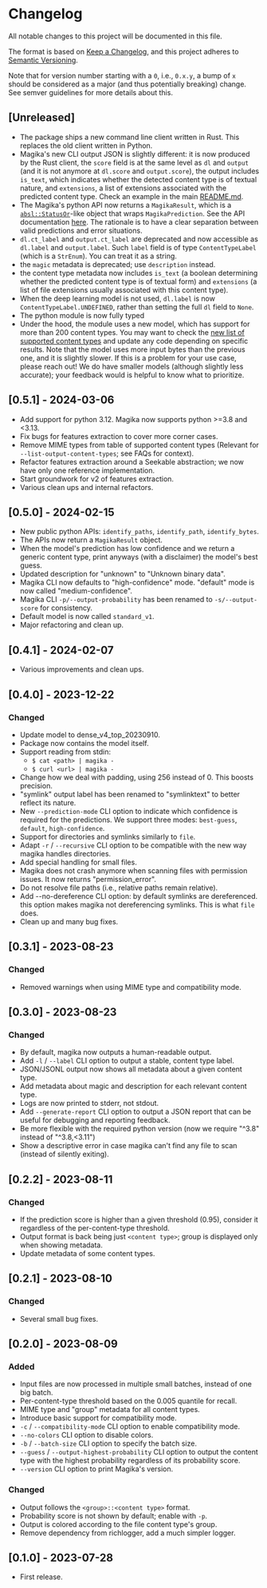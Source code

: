 # Changelog

All notable changes to this project will be documented in this file.

The format is based on [Keep a Changelog](https://keepachangelog.com/en/1.0.0/),
and this project adheres to [Semantic Versioning](https://semver.org/spec/v2.0.0.html).

Note that for version number starting with a `0`, i.e., `0.x.y`, a bump of `x`
should be considered as a major (and thus potentially breaking) change. See
semver guidelines for more details about this.


## [Unreleased]

- The package ships a new command line client written in Rust. This replaces the old client written in Python.
- Magika's new CLI output JSON is slightly different: it is now produced by the Rust client, the `score` field is at the same level as `dl` and `output` (and it is not anymore at `dl.score` and `output.score`), the output includes `is_text`, which indicates whether the detected content type is of textual nature, and `extensions`, a list of extensions associated with the predicted content type. Check an example in the main [README.md](../README.md).
- The Magika's python API now returns a `MagikaResult`, which is a [`absl::StatusOr`](https://abseil.io/docs/cpp/guides/status)-like object that wraps `MagikaPrediction`. See the API documentation [here](https://github.com/google/magika/blob/main/python/README.md). The rationale is to have a clear separation between valid predictions and error situations.
- `dl.ct_label` and `output.ct_label` are deprecated and now accessible as `dl.label` and `output.label`. Such `label` field is of type `ContentTypeLabel` (which is a `StrEnum`). You can treat it as a string.
- the `magic` metadata is deprecated; use `description` instead.
- the content type metadata now includes `is_text` (a boolean determining whether the predicted content type is of textual form) and `extensions` (a list of file extensions usually associated with this content type).
- When the deep learning model is not used, `dl.label` is now `ContentTypeLabel.UNDEFINED`, rather than setting the full `dl` field to `None`.
- The python module is now fully typed
- Under the hood, the module uses a new model, which has support for more than 200 content types. You may want to check the [new list of supported content types](https://github.com/google/magika/blob/main/assets/models/standard_v2_1/README.md) and update any code depending on specific results. Note that the model uses more input bytes than the previous one, and it is slightly slower. If this is a problem for your use case, please reach out! We do have smaller models (although slightly less accurate); your feedback would is helpful to know what to prioritize.


## [0.5.1] - 2024-03-06

- Add support for python 3.12. Magika now supports python >=3.8 and <3.13.
- Fix bugs for features extraction to cover more corner cases.
- Remove MIME types from table of supported content types (Relevant for `--list-output-content-types`; see FAQs for context).
- Refactor features extraction around a Seekable abstraction; we now have only one reference implementation.
- Start groundwork for v2 of features extraction.
- Various clean ups and internal refactors.


## [0.5.0] - 2024-02-15

- New public python APIs: `identify_paths`, `identify_path`, `identify_bytes`.
- The APIs now return a `MagikaResult` object.
- When the model's prediction has low confidence and we return a generic content
  type, print anyways (with a disclaimer) the model's best guess.
- Updated description for "unknown" to "Unknown binary data".
- Magika CLI now defaults to "high-confidence" mode. "default" mode is now called "medium-confidence".
- Magika CLI `-p/--output-probability` has been renamed to `-s/--output-score` for consistency.
- Default model is now called `standard_v1`.
- Major refactoring and clean up.

## [0.4.1] - 2024-02-07

- Various improvements and clean ups.


## [0.4.0] - 2023-12-22

### Changed

- Update model to dense_v4_top_20230910.
- Package now contains the model itself.
- Support reading from stdin:
  - `$ cat <path> | magika -`
  - `$ curl <url> | magika -`
- Change how we deal with padding, using 256 instead of 0. This boosts precision.
- "symlink" output label has been renamed to "symlinktext" to better reflect its nature.
- New `--prediction-mode` CLI option to indicate which confidence is required
  for the predictions. We support three modes: `best-guess`, `default`,
  `high-confidence`.
- Support for directories and symlinks similarly to `file`.
- Adapt `-r` / `--recursive` CLI option to be compatible with the new way magika
  handles directories.
- Add special handling for small files.
- Magika does not crash anymore when scanning files with permission
  issues. It now returns "permission_error".
- Do not resolve file paths (i.e., relative paths remain relative).
- Add --no-dereference CLI option: by default symlinks are dereferenced.
  this option makes magika not dereferencing symlinks. This is what `file` does.
- Clean up and many bug fixes.


## [0.3.1] - 2023-08-23

### Changed

- Removed warnings when using MIME type and compatibility mode.


## [0.3.0] - 2023-08-23

### Changed

- By default, magika now outputs a human-readable output.
- Add `-l` / `--label` CLI option to output a stable, content type label.
- JSON/JSONL output now shows all metadata about a given content type.
- Add metadata about magic and description for each relevant content type.
- Logs are now printed to stderr, not stdout.
- Add `--generate-report` CLI option to output a JSON report that can be useful for debugging and reporting feedback.
- Be more flexible with the required python version (now we require "^3.8" instead of "^3.8,<3.11")
- Show a descriptive error in case magika can't find any file to scan (instead of silently exiting).


## [0.2.2] - 2023-08-11

### Changed

- If the prediction score is higher than a given threshold (0.95), consider it
  regardless of the per-content-type threshold.
- Output format is back being just `<content type>`; group is displayed only
  when showing metadata.
- Update metadata of some content types.


## [0.2.1] - 2023-08-10

### Changed

- Several small bug fixes.


## [0.2.0] - 2023-08-09

### Added

- Input files are now processed in multiple small batches, instead of one big batch.
- Per-content-type threshold based on the 0.005 quantile for recall.
- MIME type and "group" metadata for all content types.
- Introduce basic support for compatibility mode.
- `-c` / `--compatibility-mode` CLI option to enable compatibility mode.
- `--no-colors` CLI option to disable colors.
- `-b` / `--batch-size` CLI option to specify the batch size.
- `--guess` / `--output-highest-probability` CLI option to output the content type with the highest probability regardless of its probability score.
- `--version` CLI option to print Magika's version.

### Changed

- Output follows the `<group>::<content type>` format.
- Probability score is not shown by default; enable with `-p`.
- Output is colored according to the file content type's group.
- Remove dependency from richlogger, add a much simpler logger.


## [0.1.0] - 2023-07-28

- First release.
